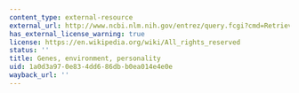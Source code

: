 ```yaml
---
content_type: external-resource
external_url: http://www.ncbi.nlm.nih.gov/entrez/query.fcgi?cmd=Retrieve&db=PubMed&dopt=Citation&list_uids=8209250
has_external_license_warning: true
license: https://en.wikipedia.org/wiki/All_rights_reserved
status: ''
title: Genes, environment, personality
uid: 1a0d3a97-0e83-4dd6-86db-b0ea014e4e0e
wayback_url: ''
---
```

